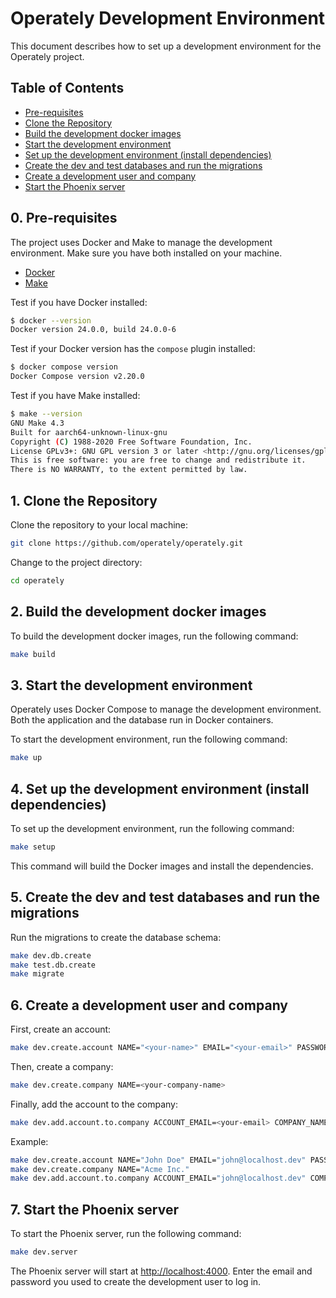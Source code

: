 # Operately Development Environment

This document describes how to set up a development environment for the Operately project.

## Table of Contents

- [Pre-requisites](#0-pre-requisites)
- [Clone the Repository](#1-clone-the-repository)
- [Build the development docker images](#2-build-the-development-docker-images)
- [Start the development environment](#3-start-the-development-environment)
- [Set up the development environment (install dependencies)](#4-set-up-the-development-environment-install-dependencies)
- [Create the dev and test databases and run the migrations](#5-create-the-dev-and-test-databases-and-run-the-migrations)
- [Create a development user and company](#6-create-a-development-user-and-company)
- [Start the Phoenix server](#7-start-the-phoenix-server)

## 0. Pre-requisites

The project uses Docker and Make to manage the development environment.
Make sure you have both installed on your machine.

- [Docker](https://docs.docker.com/get-docker/)
- [Make](https://www.gnu.org/software/make/)

Test if you have Docker installed:

``` bash
$ docker --version
Docker version 24.0.0, build 24.0.0-6
```

Test if your Docker version has the `compose` plugin installed:

``` bash
$ docker compose version
Docker Compose version v2.20.0
```

Test if you have Make installed:

``` bash
$ make --version
GNU Make 4.3
Built for aarch64-unknown-linux-gnu
Copyright (C) 1988-2020 Free Software Foundation, Inc.
License GPLv3+: GNU GPL version 3 or later <http://gnu.org/licenses/gpl.html>
This is free software: you are free to change and redistribute it.
There is NO WARRANTY, to the extent permitted by law.
```

## 1. Clone the Repository

Clone the repository to your local machine:

``` bash
git clone https://github.com/operately/operately.git
```

Change to the project directory:

``` bash
cd operately
```

## 2. Build the development docker images

To build the development docker images, run the following command:

``` bash
make build
```

## 3. Start the development environment

Operately uses Docker Compose to manage the development environment.
Both the application and the database run in Docker containers.

To start the development environment, run the following command:

``` bash
make up
```

## 4. Set up the development environment (install dependencies)

To set up the development environment, run the following command:

``` bash
make setup
```

This command will build the Docker images and install the dependencies.

## 5. Create the dev and test databases and run the migrations

Run the migrations to create the database schema:

``` bash
make dev.db.create
make test.db.create
make migrate
```

## 6. Create a development user and company

First, create an account:

``` bash
make dev.create.account NAME="<your-name>" EMAIL="<your-email>" PASSWORD="<your-password>" # password must be at least 12 characters long
```

Then, create a company:

``` bash
make dev.create.company NAME=<your-company-name>
```

Finally, add the account to the company:

``` bash
make dev.add.account.to.company ACCOUNT_EMAIL=<your-email> COMPANY_NAME=<your-company-name> NAME=<your-full-name> ROLE=<your-role-in-the-company>
```

Example:

``` bash
make dev.create.account NAME="John Doe" EMAIL="john@localhost.dev" PASSWORD="keyboardcat123!!!"
make dev.create.company NAME="Acme Inc."
make dev.add.account.to.company ACCOUNT_EMAIL="john@localhost.dev" COMPANY_NAME="Acme Inc." NAME="John Doe" ROLE="Software Engineer"
```

## 7. Start the Phoenix server

To start the Phoenix server, run the following command:

``` bash
make dev.server
```

The Phoenix server will start at [http://localhost:4000](http://localhost:4000).
Enter the email and password you used to create the development user to log in.
